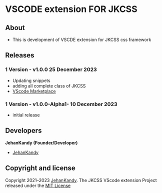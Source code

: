 # VSCODE extension FOR JKCSS

## About

- This is development of VSCDE extension for JKCSS css framework

## Releases

### 1 Version - v1.0.0 25 December 2023

- Updating snippets
- adding all complete class of JKCSS
- [VScode Marketplace]()

### 1 Version - v1.0.0-Alpha1- 10 December 2023

- initial release

## Developers
 
 <b>JehanKandy (Founder/Developer)</b>
 
  - [JehanKandy](https://github.com/JehanKandy)


## Copyright and license

Copyright 2021–2023 [JehanKandy](https://github.com/JehanKandy). The JKCSS VScode extension Project released under the [MIT License](https://github.com/JKCSS-CSS-Framework/JKCSS-VSCODE-extension/blob/master/LICENSE)